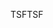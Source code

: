 <span data-ttu-id="e8d0f-101">TSF</span><span class="sxs-lookup"><span data-stu-id="e8d0f-101">TSF</span></span>